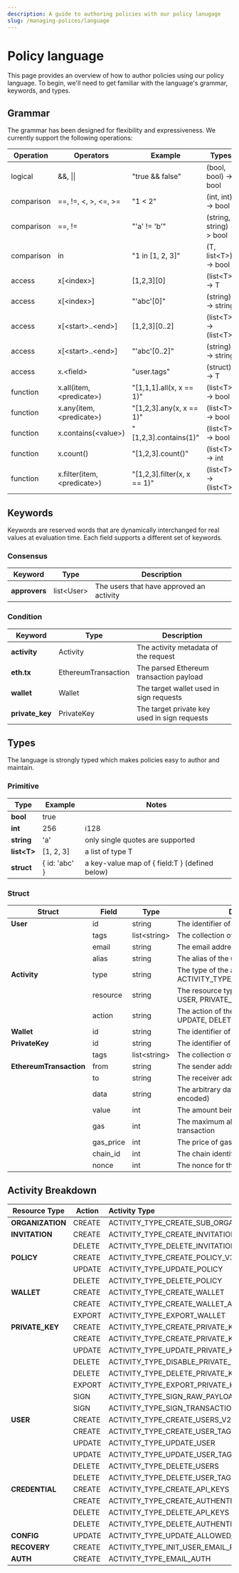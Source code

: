 ```yaml
---
description: A guide to authoring policies with our policy lanugage
slug: /managing-polices/language
---
```


# Policy language

This page provides an overview of how to author policies using our policy language. To begin, we'll need to get familiar with the language's grammar, keywords, and types.

## Grammar

The grammar has been designed for flexibility and expressiveness. We currently support the following operations:

| Operation  | Operators                    | Example                     | Types                    |
| ---------- | ---------------------------- | --------------------------- | ------------------------ |
| logical    | &&, \|\|                     | "true && false"             | (bool, bool) -> bool     |
| comparison | ==, !=, <, >, <=, >=         | "1 < 2"                     | (int, int) -> bool       |
| comparison | ==, !=                       | "'a' != 'b'"                | (string, string) -> bool |
| comparison | in                           | "1 in [1, 2, 3]"            | (T, list<T\>) -> bool    |
| access     | x[<index\>]                  | \[1,2,3\]\[0\]              | (list<T\>) -> T          |
| access     | x[<index\>]                  | "'abc'[0]"                  | (string) -> string       |
| access     | x[<start\>..<end\>]          | \[1,2,3\]\[0..2\]           | (list<T\>) -> (list<T\>) |
| access     | x[<start\>..<end\>]          | "'abc'[0..2]"               | (string) -> string       |
| access     | x.<field\>                   | "user.tags"                 | (struct) -> T            |
| function   | x.all(item, <predicate\>)    | "[1,1,1].all(x, x == 1)"    | (list<T\>) -> bool       |
| function   | x.any(item, <predicate\>)    | "[1,2,3].any(x, x == 1)"    | (list<T\>) -> bool       |
| function   | x.contains(<value\>)         | "[1,2,3].contains(1)"       | (list<T\>) -> bool       |
| function   | x.count()                    | "[1,2,3].count()"           | (list<T\>) -> int        |
| function   | x.filter(item, <predicate\>) | "[1,2,3].filter(x, x == 1)" | (list<T\>) -> (list<T\>) |

## Keywords

Keywords are reserved words that are dynamically interchanged for real values at evaluation time. Each field supports a different set of keywords.

### Consensus

| Keyword       | Type        | Description                              |
| ------------- | ----------- | ---------------------------------------- |
| **approvers** | list<User\> | The users that have approved an activity |

### Condition

| Keyword         | Type                | Description                                  |
| --------------- | ------------------- | -------------------------------------------- |
| **activity**    | Activity            | The activity metadata of the request         |
| **eth.tx**      | EthereumTransaction | The parsed Ethereum transaction payload      |
| **wallet**      | Wallet              | The target wallet used in sign requests      |
| **private_key** | PrivateKey          | The target private key used in sign requests |

## Types

The language is strongly typed which makes policies easy to author and maintain.

### Primitive

| Type         | Example       | Notes                                          |
| ------------ | ------------- | ---------------------------------------------- |
| **bool**     | true          |                                                |
| **int**      | 256           | i128                                           |
| **string**   | 'a'           | only single quotes are supported               |
| **list<T\>** | [1, 2, 3]     | a list of type T                               |
| **struct**   | { id: 'abc' } | a key-value map of { field:T } (defined below) |

### Struct

| Struct                  | Field     | Type          | Description                                                                  |
| ----------------------- | --------- | ------------- | ---------------------------------------------------------------------------- |
| **User**                | id        | string        | The identifier of the user                                                   |
|                         | tags      | list<string\> | The collection of tags for the user                                          |
|                         | email     | string        | The email address of the user                                                |
|                         | alias     | string        | The alias of the user                                                        |
| **Activity**            | type      | string        | The type of the activity (e.g. ACTIVITY_TYPE_SIGN_TRANSACTION_V2)            |
|                         | resource  | string        | The resource type the activity targets (e.g. USER, PRIVATE_KEY, POLICY, etc) |
|                         | action    | string        | The action of the activity (e.g. CREATE, UPDATE, DELETE, SIGN, etc)          |
| **Wallet**              | id        | string        | The identifier of the wallet                                                 |
| **PrivateKey**          | id        | string        | The identifier of the private key                                            |
|                         | tags      | list<string\> | The collection of tags for the private key                                   |
| **EthereumTransaction** | from      | string        | The sender address of the transaction                                        |
|                         | to        | string        | The receiver address of the transaction                                      |
|                         | data      | string        | The arbitrary data of the transaction (hex-encoded)                          |
|                         | value     | int           | The amount being sent (in wei)                                               |
|                         | gas       | int           | The maximum allowed gas for the transaction                                  |
|                         | gas_price | int           | The price of gas for the transaction                                         |
|                         | chain_id  | int           | The chain identifier for the transaction                                     |
|                         | nonce     | int           | The nonce for the transaction                                                |

## Activity Breakdown

| Resource Type    | Action | Activity Type                            |
| ---------------- | ------ | :--------------------------------------- |
| **ORGANIZATION** | CREATE | ACTIVITY_TYPE_CREATE_SUB_ORGANIZATION_V4 |
| **INVITATION**   | CREATE | ACTIVITY_TYPE_CREATE_INVITATIONS         |
|                  | DELETE | ACTIVITY_TYPE_DELETE_INVITATION          |
| **POLICY**       | CREATE | ACTIVITY_TYPE_CREATE_POLICY_V3           |
|                  | UPDATE | ACTIVITY_TYPE_UPDATE_POLICY              |
|                  | DELETE | ACTIVITY_TYPE_DELETE_POLICY              |
| **WALLET**       | CREATE | ACTIVITY_TYPE_CREATE_WALLET              |
|                  | CREATE | ACTIVITY_TYPE_CREATE_WALLET_ACCOUNTS     |
|                  | EXPORT | ACTIVITY_TYPE_EXPORT_WALLET              |
| **PRIVATE_KEY**  | CREATE | ACTIVITY_TYPE_CREATE_PRIVATE_KEYS_V2     |
|                  | CREATE | ACTIVITY_TYPE_CREATE_PRIVATE_KEY_TAG     |
|                  | UPDATE | ACTIVITY_TYPE_UPDATE_PRIVATE_KEY_TAG     |
|                  | DELETE | ACTIVITY_TYPE_DISABLE_PRIVATE_KEY        |
|                  | DELETE | ACTIVITY_TYPE_DELETE_PRIVATE_KEY_TAGS    |
|                  | EXPORT | ACTIVITY_TYPE_EXPORT_PRIVATE_KEY         |
|                  | SIGN   | ACTIVITY_TYPE_SIGN_RAW_PAYLOAD_V2        |
|                  | SIGN   | ACTIVITY_TYPE_SIGN_TRANSACTION_V2        |
| **USER**         | CREATE | ACTIVITY_TYPE_CREATE_USERS_V2            |
|                  | CREATE | ACTIVITY_TYPE_CREATE_USER_TAG            |
|                  | UPDATE | ACTIVITY_TYPE_UPDATE_USER                |
|                  | UPDATE | ACTIVITY_TYPE_UPDATE_USER_TAG            |
|                  | DELETE | ACTIVITY_TYPE_DELETE_USERS               |
|                  | DELETE | ACTIVITY_TYPE_DELETE_USER_TAG            |
| **CREDENTIAL**   | CREATE | ACTIVITY_TYPE_CREATE_API_KEYS            |
|                  | CREATE | ACTIVITY_TYPE_CREATE_AUTHENTICATORS_V2   |
|                  | DELETE | ACTIVITY_TYPE_DELETE_API_KEYS            |
|                  | DELETE | ACTIVITY_TYPE_DELETE_AUTHENTICATORS      |
| **CONFIG**       | UPDATE | ACTIVITY_TYPE_UPDATE_ALLOWED_ORIGINS     |
| **RECOVERY**     | CREATE | ACTIVITY_TYPE_INIT_USER_EMAIL_RECOVERY   |
| **AUTH**         | CREATE | ACTIVITY_TYPE_EMAIL_AUTH                 |
